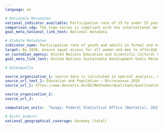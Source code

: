 ```yaml
---
language: en

# Nationale Metadaten
national_indicator_available: Participation rate of 15 to under 25 years old persons in formal and non-formal education and training in the previous 12 months<br>Participation rate of adults in formal and non-formal education and training in the previous 12 months
comparison_sdg: The time series is compliant with the international metadata description.
goal_meta_national_link_text: National metadata

# Globale Metadaten
indicator_name: Participation rate of youth and adults in formal and non-formal education and training in the previous 12 months, by sex
target: By 2030, ensure equal access for all women and men to affordable and quality technical, vocational and tertiary education, including university
un_custodian_agency: United Nations Education and Scientific Cultural Organisation - Institute of Statistics (UNESCO-UIS)
goal_meta_link_text: United Nations Sustainable Development Goals Metadata

# Datenquelle

source_organisation_1: source data is calculated in special analysis, not publicly available
source_url_text_1: Education and Population – Microcensus 2016
source_url_1: https://www.destatis.de/DE/Methoden/Qualitaet/Qualitaetsberichte/Bevoelkerung/einfuehrung.html

source_organisation_2:
source_url_2:

computation_units:  "&copy; Federal Statistical Office (Destatis), 2019"

# Nicht ändern!
national_geographical_coverage: Germany (total)
---
```

